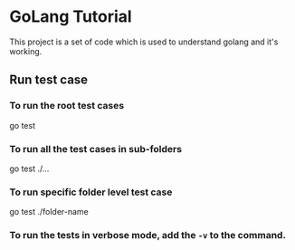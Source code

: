 # GoLang Tutorial

This project is a set of code which is used to understand golang and it's working.

## Run test case

### To run the root test cases

go test

### To run all the test cases in sub-folders

go test ./...

### To run specific folder level test case

go test ./folder-name

### To run the tests in verbose mode, add the `-v` to the command.
